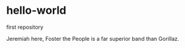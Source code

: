 # hello-world
first repository

Jeremiah here, Foster the People is a far superior band than Gorillaz.
